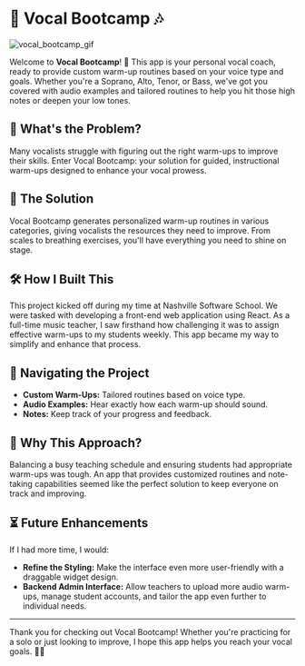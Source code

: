 # 🎤 Vocal Bootcamp 🎶
![vocal_bootcamp_gif](https://user-images.githubusercontent.com/77642588/133023058-b1056871-21e6-48b5-8760-964a7f76864b.gif)

Welcome to **Vocal Bootcamp**! 🎵 This app is your personal vocal coach, ready to provide custom warm-up routines based on your voice type and goals. Whether you're a Soprano, Alto, Tenor, or Bass, we've got you covered with audio examples and tailored routines to help you hit those high notes or deepen your low tones.

## 🧐 What's the Problem?

Many vocalists struggle with figuring out the right warm-ups to improve their skills. Enter Vocal Bootcamp: your solution for guided, instructional warm-ups designed to enhance your vocal prowess.

## 🌟 The Solution

Vocal Bootcamp generates personalized warm-up routines in various categories, giving vocalists the resources they need to improve. From scales to breathing exercises, you'll have everything you need to shine on stage.

## 🛠 How I Built This

This project kicked off during my time at Nashville Software School. We were tasked with developing a front-end web application using React. As a full-time music teacher, I saw firsthand how challenging it was to assign effective warm-ups to my students weekly. This app became my way to simplify and enhance that process.

## 🧭 Navigating the Project

- **Custom Warm-Ups:** Tailored routines based on voice type.
- **Audio Examples:** Hear exactly how each warm-up should sound.
- **Notes:** Keep track of your progress and feedback.

## 🤔 Why This Approach?

Balancing a busy teaching schedule and ensuring students had appropriate warm-ups was tough. An app that provides customized routines and note-taking capabilities seemed like the perfect solution to keep everyone on track and improving.

## ⏳ Future Enhancements

If I had more time, I would:

- **Refine the Styling:** Make the interface even more user-friendly with a draggable widget design.
- **Backend Admin Interface:** Allow teachers to upload more audio warm-ups, manage student accounts, and tailor the app even further to individual needs.

---

Thank you for checking out Vocal Bootcamp! Whether you're practicing for a solo or just looking to improve, I hope this app helps you reach your vocal goals. 🎤✨
